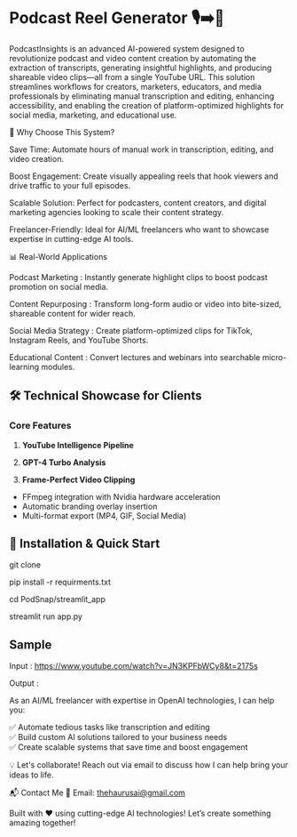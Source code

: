 <h1>Podcast Reel Generator 🎙️➡️🎥</h1>

PodcastInsights is an advanced AI-powered system designed to revolutionize podcast and video content creation by automating the extraction of transcripts, generating insightful highlights, and producing shareable video clips—all from a single YouTube URL. This solution streamlines workflows for creators, marketers, educators, and media professionals by eliminating manual transcription and editing, enhancing accessibility, and enabling the creation of platform-optimized highlights for social media, marketing, and educational use.

🎯 Why Choose This System?

Save Time: Automate hours of manual work in transcription, editing, and video creation.

Boost Engagement: Create visually appealing reels that hook viewers and drive traffic to your full episodes.

Scalable Solution: Perfect for podcasters, content creators, and digital marketing agencies looking to scale their content strategy.

Freelancer-Friendly: Ideal for AI/ML freelancers who want to showcase expertise in cutting-edge AI tools.

📊 Real-World Applications

Podcast Marketing : Instantly generate highlight clips to boost podcast promotion on social media.

Content Repurposing : Transform long-form audio or video into bite-sized, shareable content for wider reach.

Social Media Strategy : Create platform-optimized clips for TikTok, Instagram Reels, and YouTube Shorts.

Educational Content : Convert lectures and webinars into searchable micro-learning modules.

## 🛠️ Technical Showcase for Clients

### Core Features

1. **YouTube Intelligence Pipeline**

2. **GPT-4 Turbo Analysis**

3. **Frame-Perfect Video Clipping**

- FFmpeg integration with Nvidia hardware acceleration
- Automatic branding overlay insertion
- Multi-format export (MP4, GIF, Social Media)

## 🚀 Installation & Quick Start

git clone

pip install -r requirments.txt

cd PodSnap/streamlit_app

streamlit run app.py

## Sample

Input : https://www.youtube.com/watch?v=JN3KPFbWCy8&t=2175s

Output :

As an AI/ML freelancer with expertise in OpenAI technologies, I can help you:

✅ Automate tedious tasks like transcription and editing
<br>
✅ Build custom AI solutions tailored to your business needs
<br>
✅ Create scalable systems that save time and boost engagement

💡 Let's collaborate! Reach out via email to discuss how I can help bring your ideas to life.

📬 Contact Me
📧 Email: thehaurusai@gmail.com

Built with ❤️ using cutting-edge AI technologies! Let’s create something amazing together!
